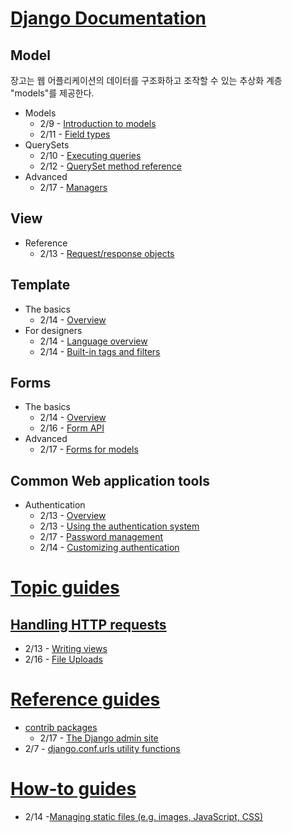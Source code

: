 # [Django Documentation](https://docs.djangoproject.com/en/1.10/)


## Model
장고는 웹 어플리케이션의 데이터를 구조화하고 조작할 수 있는 추상화 계층 "models"를 제공한다.

- Models
  - 2/9 - [Introduction to models](https://github.com/pinstinct/homework/blob/master/django-documentation/models-introduction-to-models.md)
  - 2/11 - [Field types](https://github.com/pinstinct/homework/blob/master/django-documentation/models-field-types.md)
- QuerySets
  - 2/10 - [Executing queries](https://github.com/pinstinct/homework/blob/master/django-documentation/models-executing-queries.md)
  - 2/12 - [QuerySet method reference](https://github.com/pinstinct/homework/blob/master/django-documentation/models-queryset-method-reference.md)
- Advanced
  - 2/17 - [Managers](https://github.com/pinstinct/homework/blob/master/django-documentation/models-advanced-managers.md)


## View

- Reference
  - 2/13 - [Request/response objects](https://github.com/pinstinct/homework/blob/master/django-documentation/view-request-response-objects.md)


## Template

- The basics
  - 2/14 - [Overview](https://github.com/pinstinct/homework/blob/master/django-documentation/template-basics-overview.md)
- For designers
  - 2/14 - [Language overview](https://github.com/pinstinct/homework/blob/master/django-documentation/template-designers-language-overview.md)
  - 2/14 - [Built-in tags and filters](https://github.com/pinstinct/homework/blob/master/django-documentation/template-designers-built-in-tags-and-filters.md)

## Forms

- The basics
  - 2/14 - [Overview](https://github.com/pinstinct/homework/blob/master/django-documentation/template-basics-overview.md)
  - 2/16 - [Form API](https://github.com/pinstinct/homework/blob/master/django-documentation/forms-basics-form-api.md)
- Advanced
  - 2/17 - [Forms for models](https://github.com/pinstinct/homework/blob/master/django-documentation/forms-advanced-forms-for-models.md)


## Common Web application tools
- Authentication
  - 2/13 - [Overview](https://github.com/pinstinct/homework/blob/master/django-documentation/common-authentication-overview.md)
  - 2/13 - [Using the authentication system](https://github.com/pinstinct/homework/blob/master/django-documentation/common-authentication-using-the-authentication-system.md)
  - 2/17 - [Password management](https://github.com/pinstinct/homework/blob/master/django-documentation/common-authentication-password-management-in-django.md)
  - 2/14 - [Customizing authentication](https://github.com/pinstinct/homework/blob/master/django-documentation/common-authentication-customizing-authentication.md)


# [Topic guides](https://docs.djangoproject.com/en/1.10/topics/)

## [Handling HTTP requests](https://docs.djangoproject.com/en/1.10/topics/http/)
  - 2/13 - [Writing views](https://github.com/pinstinct/homework/blob/master/django-documentation/topic-handling-http-requests-writing-views.md)
  - 2/16 - [File Uploads](https://github.com/pinstinct/homework/blob/master/django-documentation/topic-handling-http-requests-file-uploads.md)

# [Reference guides](https://docs.djangoproject.com/en/1.10/ref/)

- [contrib packages](https://docs.djangoproject.com/en/1.10/ref/contrib/)
  - 2/17 - [The Django admin site](https://github.com/pinstinct/homework/blob/master/django-documentation/api-contrib-packages-django-admin-site.md)
- 2/7 - [django.conf.urls utility functions](https://github.com/pinstinct/homework/blob/master/django-documentation/api-django-conf-urls-utility-functions.md)



# [How-to guides](https://docs.djangoproject.com/en/1.10/howto/)

- 2/14 -[Managing static files (e.g. images, JavaScript, CSS)](https://github.com/pinstinct/homework/blob/master/django-documentation/how-to-managing-static-files.md)
